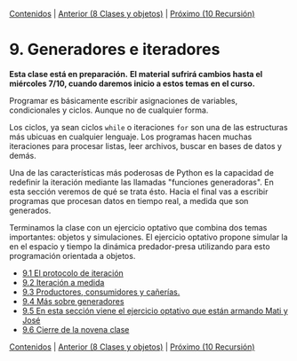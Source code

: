 [Contenidos](../Contenidos.md) \| [Anterior (8 Clases y objetos)](../08_Clases_y_Objetos/00_Resumen.md) \| [Próximo (10 Recursión)](../10_Recursion/00_Resumen.md)

# 9. Generadores e iteradores
**Esta clase está en preparación.**
**El material sufrirá cambios hasta el miércoles 7/10, cuando daremos inicio a estos temas en el curso.**

Programar es básicamente escribir asignaciones de variables, condicionales y ciclos. Aunque no de cualquier forma.

Los ciclos, ya sean ciclos `while` o iteraciones `for` son una de las estructuras más ubicuas en cualquier lenguaje. Los programas hacen muchas iteraciones para procesar listas, leer archivos, buscar en bases de datos y demás. 

Una de las características más poderosas de Python es la capacidad de redefinir la iteración mediante las llamadas "funciones generadoras". En esta sección veremos de qué se trata ésto. Hacia el final vas a escribir programas que procesan datos en tiempo real, a medida que son generados. 

Terminamos la clase con un ejercicio optativo que combina dos temas importantes: objetos y simulaciones. El ejercicio optativo propone simular la en el espacio y tiempo la dinámica predador-presa utilizando para esto programación orientada a objetos.


* [9.1 El protocolo de iteración](01_protocolo_Iteracion.md)
* [9.2 Iteración a medida](02_iteracion_a_medida.md)
* [9.3 Productores, consumidores y cañerías.](03_Producers_consumers.md)
* [9.4 Más sobre generadores](04_Mas_generadores.md)
* [9.5 En esta sección viene el ejercicio optativo que están armando Mati y José](05_Simulacion.md)
* [9.6 Cierre de la novena clase](06_Cierre.md)


[Contenidos](../Contenidos.md) \| [Anterior (8 Clases y objetos)](../08_Clases_y_Objetos/00_Resumen.md) \| [Próximo (10 Recursión)](../10_Recursion/00_Resumen.md)
